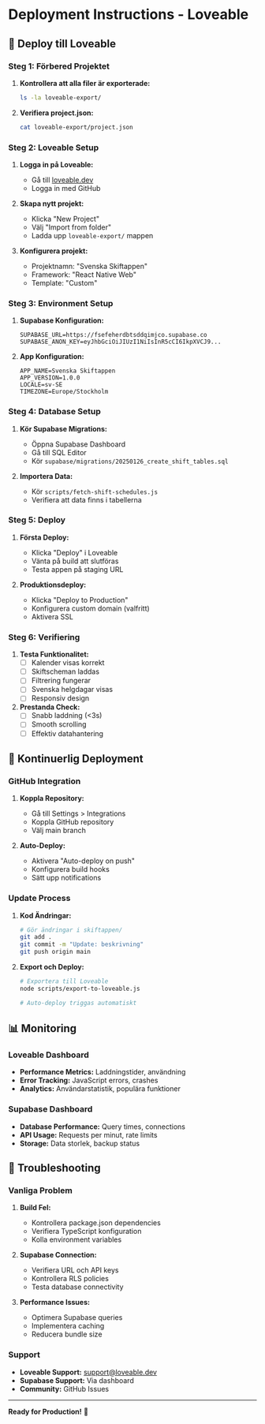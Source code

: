 # Deployment Instructions - Loveable

## 🚀 Deploy till Loveable

### Steg 1: Förbered Projektet

1. **Kontrollera att alla filer är exporterade:**
   ```bash
   ls -la loveable-export/
   ```

2. **Verifiera project.json:**
   ```bash
   cat loveable-export/project.json
   ```

### Steg 2: Loveable Setup

1. **Logga in på Loveable:**
   - Gå till [loveable.dev](https://loveable.dev)
   - Logga in med GitHub

2. **Skapa nytt projekt:**
   - Klicka "New Project"
   - Välj "Import from folder"
   - Ladda upp `loveable-export/` mappen

3. **Konfigurera projekt:**
   - Projektnamn: "Svenska Skiftappen"
   - Framework: "React Native Web"
   - Template: "Custom"

### Steg 3: Environment Setup

1. **Supabase Konfiguration:**
   ```
   SUPABASE_URL=https://fsefeherdbtsddqimjco.supabase.co
   SUPABASE_ANON_KEY=eyJhbGciOiJIUzI1NiIsInR5cCI6IkpXVCJ9...
   ```

2. **App Konfiguration:**
   ```
   APP_NAME=Svenska Skiftappen
   APP_VERSION=1.0.0
   LOCALE=sv-SE
   TIMEZONE=Europe/Stockholm
   ```

### Steg 4: Database Setup

1. **Kör Supabase Migrations:**
   - Öppna Supabase Dashboard
   - Gå till SQL Editor
   - Kör `supabase/migrations/20250126_create_shift_tables.sql`

2. **Importera Data:**
   - Kör `scripts/fetch-shift-schedules.js`
   - Verifiera att data finns i tabellerna

### Steg 5: Deploy

1. **Första Deploy:**
   - Klicka "Deploy" i Loveable
   - Vänta på build att slutföras
   - Testa appen på staging URL

2. **Produktionsdeploy:**
   - Klicka "Deploy to Production"
   - Konfigurera custom domain (valfritt)
   - Aktivera SSL

### Steg 6: Verifiering

1. **Testa Funktionalitet:**
   - [ ] Kalender visas korrekt
   - [ ] Skiftscheman laddas
   - [ ] Filtrering fungerar
   - [ ] Svenska helgdagar visas
   - [ ] Responsiv design

2. **Prestanda Check:**
   - [ ] Snabb laddning (<3s)
   - [ ] Smooth scrolling
   - [ ] Effektiv datahantering

## 🔄 Kontinuerlig Deployment

### GitHub Integration

1. **Koppla Repository:**
   - Gå till Settings > Integrations
   - Koppla GitHub repository
   - Välj main branch

2. **Auto-Deploy:**
   - Aktivera "Auto-deploy on push"
   - Konfigurera build hooks
   - Sätt upp notifications

### Update Process

1. **Kod Ändringar:**
   ```bash
   # Gör ändringar i skiftappen/
   git add .
   git commit -m "Update: beskrivning"
   git push origin main
   ```

2. **Export och Deploy:**
   ```bash
   # Exportera till Loveable
   node scripts/export-to-loveable.js
   
   # Auto-deploy triggas automatiskt
   ```

## 📊 Monitoring

### Loveable Dashboard
- **Performance Metrics:** Laddningstider, användning
- **Error Tracking:** JavaScript errors, crashes
- **Analytics:** Användarstatistik, populära funktioner

### Supabase Dashboard
- **Database Performance:** Query times, connections
- **API Usage:** Requests per minut, rate limits
- **Storage:** Data storlek, backup status

## 🐛 Troubleshooting

### Vanliga Problem

1. **Build Fel:**
   - Kontrollera package.json dependencies
   - Verifiera TypeScript konfiguration
   - Kolla environment variables

2. **Supabase Connection:**
   - Verifiera URL och API keys
   - Kontrollera RLS policies
   - Testa database connectivity

3. **Performance Issues:**
   - Optimera Supabase queries
   - Implementera caching
   - Reducera bundle size

### Support

- **Loveable Support:** support@loveable.dev
- **Supabase Support:** Via dashboard
- **Community:** GitHub Issues

---

**Ready for Production!** 🚀
